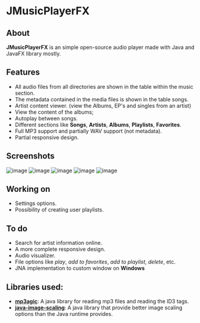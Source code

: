# JMusicPlayerFX

## About
**JMusicPlayerFX** is an simple open-source audio player made with Java and JavaFX library mostly.

## Features
* All audio files from all directories are shown in the table within the music section.
* The metadata contained in the media files is shown in the table songs.
* Artist content viewer. (view the Albums, EP's and singles from an artist)
* View the content of the albums;
* Autoplay between songs.
* Different sections like **Songs**, **Artists**, **Albums**, **Playlists**, **Favorites**.
* Full MP3 support and partially WAV support (not metadata).
* Partial responsive design.

## Screenshots
![image](https://user-images.githubusercontent.com/54688495/107109633-b2472980-6807-11eb-805a-e074e801bec5.png)
![image](https://user-images.githubusercontent.com/54688495/107109702-0c47ef00-6808-11eb-93b9-2f9f2648b54d.png)
![image](https://user-images.githubusercontent.com/54688495/108647192-a43b0f00-747d-11eb-8925-078ee46f42fb.png)
![image](https://user-images.githubusercontent.com/54688495/108647287-dea4ac00-747d-11eb-91ce-0d68384e0755.png)
![image](https://user-images.githubusercontent.com/54688495/108647332-0136c500-747e-11eb-8492-e76a2c5aecfb.png)

## Working on
* Settings options.
* Possibility of creating user playlists.

## To do
* Search for artist information online.
* A more complete responsive design.
* Audio visualizer.
* File options like _play_, _add to favorites_, _add to playlist_, _delete_, etc.
* JNA implementation to custom window on **Windows**

## Libraries used:
- [**mp3agic**](https://github.com/mpatric/mp3agic): A java library for reading mp3 files and reading the ID3 tags.
- [**java-image-scaling**](https://github.com/mortennobel/java-image-scaling): A java library that provide better image scaling options than the Java runtime provides.